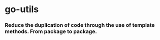 # go-utils

### Reduce the duplication of code through the use of template methods. From package to package.
